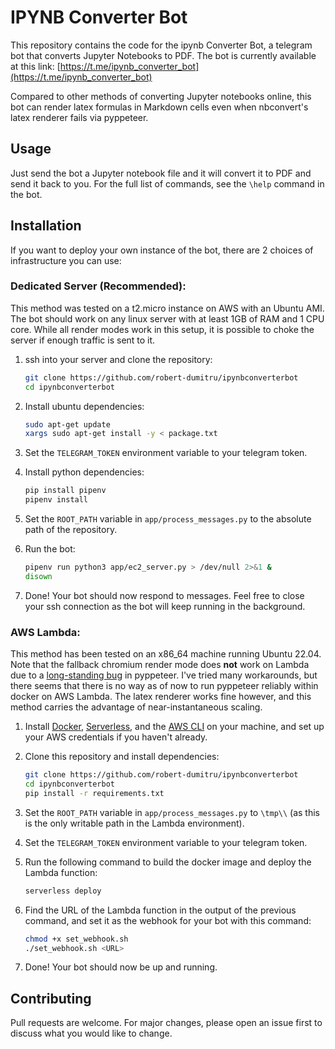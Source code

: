 # IPYNB Converter Bot

This repository contains the code for the ipynb Converter Bot, a telegram bot that converts Jupyter Notebooks to PDF. 
The bot is currently available at this link: [https://t.me/ipynb_converter_bot](https://t.me/ipynb_converter_bot)

Compared to other methods of converting Jupyter notebooks online, this bot can render latex formulas in Markdown cells 
even when nbconvert's latex renderer fails via pyppeteer.

## Usage

Just send the bot a Jupyter notebook file and it will convert it to PDF and send it back to you. For the full list of 
commands, see the `\help` command in the bot. 

## Installation

If you want to deploy your own instance of the bot, there are 2 choices of infrastructure you can use:

### Dedicated Server (Recommended):

This method was tested on a t2.micro instance on AWS with an Ubuntu AMI. The bot should work on any linux server with at
least 1GB of RAM and 1 CPU core. While all render modes work in this setup, it is possible to choke the server if enough
traffic is sent to it.

1. ssh into your server and clone the repository:

    ```bash
    git clone https://github.com/robert-dumitru/ipynbconverterbot
    cd ipynbconverterbot

2. Install ubuntu dependencies:

    ```bash
   sudo apt-get update
   xargs sudo apt-get install -y < package.txt

3. Set the `TELEGRAM_TOKEN` environment variable to your telegram token.
4. Install python dependencies:

    ```bash
    pip install pipenv
    pipenv install

5.  Set the `ROOT_PATH` variable in `app/process_messages.py` to the absolute path of the repository.
6. Run the bot:

    ```bash
    pipenv run python3 app/ec2_server.py > /dev/null 2>&1 &
    disown
7. Done! Your bot should now respond to messages. Feel free to close your ssh connection as the bot will keep running in
the background.

### AWS Lambda:

This method has been tested on an x86_64 machine running Ubuntu 22.04. Note that the fallback chromium render mode does 
**not** work on Lambda due to a [long-standing bug](https://github.com/pyppeteer/pyppeteer/issues/108) in pyppeteer. 
I've tried many workarounds, but there seems that there is no way as of now to run pyppeteer reliably within docker on 
AWS Lambda. The latex renderer works fine however, and this method carries the advantage of near-instantaneous scaling.


1. Install [Docker](https://www.docker.com/), [Serverless](https://www.serverless.com/framework/docs/getting-started), 
and the [AWS CLI](https://docs.aws.amazon.com/cli/latest/userguide/getting-started-install.html) on your machine, and 
set up your AWS credentials if you haven't already.
2. Clone this repository and install dependencies:

    ```bash
    git clone https://github.com/robert-dumitru/ipynbconverterbot
    cd ipynbconverterbot
    pip install -r requirements.txt

3. Set the `ROOT_PATH` variable in `app/process_messages.py` to `\tmp\\` (as this is the only writable path in the 
Lambda environment).
4. Set the `TELEGRAM_TOKEN` environment variable to your telegram token.
5. Run the following command to build the docker image and deploy the Lambda function:

    ```bash
    serverless deploy
6. Find the URL of the Lambda function in the output of the previous command, and set it as the webhook for your bot 
with this command:
    
    ```bash
    chmod +x set_webhook.sh
   ./set_webhook.sh <URL>

7. Done! Your bot should now be up and running.

## Contributing
Pull requests are welcome. For major changes, please open an issue first to discuss what you would like to change.
        
